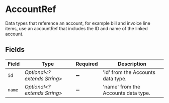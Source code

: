 # AccountRef

Data types that reference an account, for example bill and invoice line items, use an accountRef that includes the ID and name of the linked account.


## Fields

| Field                               | Type                                | Required                            | Description                         |
| ----------------------------------- | ----------------------------------- | ----------------------------------- | ----------------------------------- |
| `id`                                | *Optional<? extends String>*        | :heavy_minus_sign:                  | 'id' from the Accounts data type.   |
| `name`                              | *Optional<? extends String>*        | :heavy_minus_sign:                  | 'name' from the Accounts data type. |